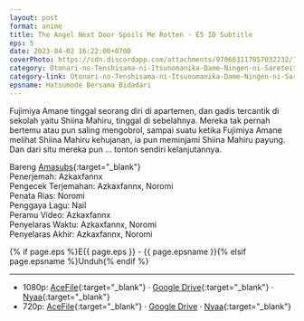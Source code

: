```yaml
---
layout: post
format: anime
title: The Angel Next Door Spoils Me Rotten - E5 ID Subtitle
eps: 5
date: 2023-04-02 16:22:00+0700
coverPhoto: https://cdn.discordapp.com/attachments/970663117057032232/1092016109181480960/mpv-shot0231.jpg
category: Otonari-no-Tenshisama-ni-Itsunomanika-Dame-Ningen-ni-Sareteita-Ken
category-link: Otonari-no-Tenshisama-ni-Itsunomanika-Dame-Ningen-ni-Sareteita-Ken
epsname: Hatsumode Bersama Bidadari
---
```


Fujimiya Amane tinggal seorang diri di apartemen, dan gadis tercantik di sekolah yaitu Shiina Mahiru, tinggal di sebelahnya. Mereka tak pernah bertemu atau pun saling mengobrol, sampai suatu ketika Fujimiya Amane melihat Shiina Mahiru kehujanan, ia pun meminjami Shiina Mahiru payung. Dan dari situ mereka pun ... tonton sendiri kelanjutannya.

Bareng [Amasubs](https://amasubs.xyz/){:target="_blank"}<br>
Penerjemah: Azkaxfannx<br>
Pengecek Terjemahan: Azkaxfannx, Noromi<br>
Penata Rias: Noromi<br>
Penggaya Lagu: Nail<br>
Peramu Video: Azkaxfannx<br>
Penyelaras Waktu: Azkaxfannx, Noromi<br>
Penyelaras Akhir: Azkaxfannx, Noromi<br>

{% if page.eps %}E{{ page.eps }} - {{ page.epsname }}{% elsif page.epsname %}Unduh{% endif %}

---
- 1080p: [AceFile](https://acefile.co/f/97976265/amai-tetangga-bidadari-05-1080p47d4397a-mkv){:target="_blank"} &middot; [Google Drive](https://drive.google.com/file/d/1s7nCVfXIoHnaGAXkCPxpmyF6HRS9WR5A/view?usp=sharing){:target="_blank"} &middot; [Nyaa](https://nyaa.si/view/1655786){:target="_blank"}<br>
- 720p: [AceFile](https://acefile.co/f/97976264/amai-tetangga-bidadari-05-720pe9ce2107-mkv){:target="_blank"} &middot; [Google Drive](https://drive.google.com/file/d/1UdaHAp3St93Ia2-KFyPeaOQbIBDWDgRg/view?usp=sharing) &middot; [Nyaa](https://nyaa.si/view/1655785){:target="_blank"}